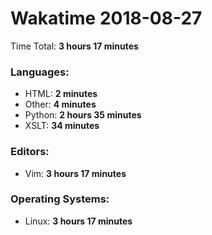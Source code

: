 # Wakatime 2018-08-27

Time Total: **3 hours 17 minutes**

### Languages:
- HTML: **2 minutes** 
- Other: **4 minutes** 
- Python: **2 hours 35 minutes** 
- XSLT: **34 minutes** 

### Editors:
- Vim: **3 hours 17 minutes** 

### Operating Systems:
- Linux: **3 hours 17 minutes** 

